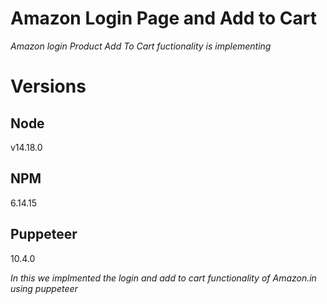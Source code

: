 # **Amazon Login Page and Add to Cart**

_Amazon login Product Add To Cart fuctionality is implementing_

# Versions

## Node

v14.18.0

## NPM

6.14.15

## Puppeteer

10.4.0

_In this we implmented the login and add to cart functionality of Amazon.in using puppeteer_
